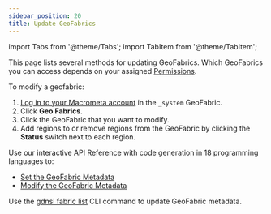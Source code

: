 ```yaml
---
sidebar_position: 20
title: Update GeoFabrics
---
```


import Tabs from '@theme/Tabs';
import TabItem from '@theme/TabItem';

This page lists several methods for updating GeoFabrics. Which GeoFabrics you can access depends on your assigned [Permissions](../account-management/permissions/index.md).

<Tabs groupId="operating-systems">
<TabItem value="console" label="Web Console">

To modify a geofabric:

1. [Log in to your Macrometa account](https://auth.paas.macrometa.io/) in the `_system` GeoFabric.
2. Click **Geo Fabrics**.
3. Click the GeoFabric that you want to modify.
4. Add regions to or remove regions from the GeoFabric by clicking the **Status** switch next to each region.

</TabItem>
<TabItem value="api" label="REST API">

Use our interactive API Reference with code generation in 18 programming languages to:

- [Set the GeoFabric Metadata](https://www.macrometa.com/docs/api#/operations/SetMetadataInformationOfTheGeo-fabric)
- [Modify the GeoFabric Metadata](https://www.macrometa.com/docs/api#/operations/UpdateMetadataInformationOfTheGeo-fabric)

</TabItem>
<TabItem value="cli" label="CLI">

Use the [gdnsl fabric list](../cli/fabrics-cli#gdnsl-fabric-update) CLI command to update GeoFabric metadata.

</TabItem>
</Tabs>
